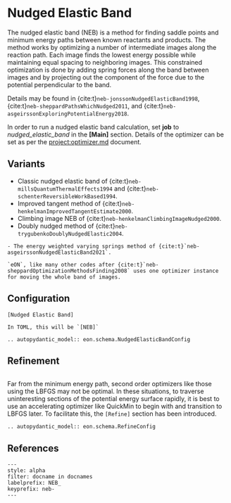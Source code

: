 # Nudged Elastic Band

The nudged elastic band (NEB) is a method for finding saddle points and minimum
energy paths between known reactants and products. The method works by
optimizing a number of intermediate images along the reaction path. Each image
finds the lowest energy possible while maintaining equal spacing to neighboring
images. This constrained optimization is done by adding spring forces along the
band between images and by projecting out the component of the force due to the
potential perpendicular to the band.

Details may be found in {cite:t}`neb-jonssonNudgedElasticBand1998`,
{cite:t}`neb-sheppardPathsWhichNudged2011`, and
{cite:t}`neb-asgeirssonExploringPotentialEnergy2018`.

In order to run a nudged elastic band calculation, set **job** to
*nudged_elastic_band* in the **[Main]** section. Details of the optimizer can be
set as per the <project:optimizer.md> document.

## Variants

- Classic nudged elastic band of {cite:t}`neb-millsQuantumThermalEffects1994` and {cite:t}`neb-schenterReversibleWorkBased1994`.
- Improved tangent method of {cite:t}`neb-henkelmanImprovedTangentEstimate2000`.
- Climbing image NEB of {cite:t}`neb-henkelmanClimbingImageNudged2000`.
- Doubly nudged method of {cite:t}`neb-trygubenkoDoublyNudgedElastic2004`.

```{versionadded} 2.0
- The energy weighted varying springs method of {cite:t}`neb-asgeirssonNudgedElasticBand2021`.
```

```{note}
`eON`, like many other codes after {cite:t}`neb-sheppardOptimizationMethodsFinding2008` uses one optimizer instance for moving the whole band of images.
```

## Configuration

```{code-block} ini
[Nudged Elastic Band]
```


```{versionchanged} 2.1
In TOML, this will be `[NEB]`
```


```{eval-rst}
.. autopydantic_model:: eon.schema.NudgedElasticBandConfig
```

## Refinement

```{versionadded} 2.0
```

Far from the minimum energy path, second order optimizers like those using the
LBFGS may not be optimal. In these situations, to traverse uninteresting
sections of the potential energy surface rapidly, it is best to use an
accelerating optimizer like QuickMin to begin with and transition to LBFGS
later. To facilitate this, the `[Refine]` section has been introduced.

```{eval-rst}
.. autopydantic_model:: eon.schema.RefineConfig
```

## References

```{bibliography}
---
style: alpha
filter: docname in docnames
labelprefix: NEB_
keyprefix: neb-
---
```
